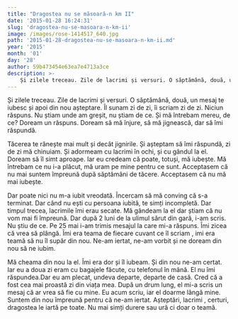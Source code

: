 ```yaml
---
title: "Dragostea nu se măsoară-n km II"
date: '2015-01-28 16:24:31'
slug: 'dragostea-nu-se-masoara-n-km-ii'
image: /images/rose-1414517_640.jpg
path: '2015-01-28-dragostea-nu-se-masoara-n-km-ii.md'
year: '2015'
month: '01'
day: '28'
author: 59b473454e63ea7e4713a3ce
description: >-
    Și zilele treceau. Zile de lacrimi și versuri. O săptămână, două, un mesaj te iubesc și apoi din nou așteptare. Îl sunam zi de zi, îi scriam zi de zi. Niciun răspuns. Nu știam unde am greșit, nu știam
---
```

<div class="kg-card-markdown"><p>Și zilele treceau. Zile de lacrimi și versuri. O săptămână, două, un mesaj te iubesc și apoi din nou așteptare. Îl sunam zi de zi, îi scriam zi de zi. Niciun răspuns. Nu știam unde am greșit, nu știam de ce. Și mă întrebam mereu, de ce? Doream un răspuns. Doream să mă înjure, să mă jignească, dar să îmi răspundă.</p>
<p>Tăcerea te rănește mai mult și decât jignirile. Și așteptam să îmi răspundă, zi de zi mă chinuiam. Și adormeam cu lacrimi în ochi, și cu gândul la el. Doream să îl simt aproape. Iar eu credeam că poate, totuși, mă iubește. Mă întrebam ce nu i-a plăcut, mă uram pe mine pentru ce sunt. Acceptasem că nu mai suntem împreună după săptămâni de tăcere. Acceptasem că nu mă mai iubește.</p>
<p>Dar poate nici nu m-a iubit vreodată. Încercam să mă conving că s-a terminat. Dar când nu ești cu persoana iubită, te simți incompletă. Dar timpul trecea, lacrimile îmi erau secate. Mă gândeam la el dar știam că nu vom mai fi împreună. Dar după 2 luni de la ulimul sărut din gară, i-am scris. Nu știu de ce. Pe 25 mai i-am trimis mesajul la care mi-a răspuns. Îmi zicea că vrea să plângă. Îmi era teama de fiecare cuvant ce îl scriam , imi era teamă să nu îl supăr din nou. Ne-am iertat, ne-am vorbit și ne doream din nou să ne iubim.</p>
<p>Mă cheama din nou la el. Îmi era dor și îl iubeam. Și din nou ne-am certat. Iar eu a doua zi eram cu bagajele făcute, cu telefonul în mână. El nu îmi răspundea.Dar eu am plecat, undeva departe, departe de casă. Cred că a fost cea mai proastă zi din viața mea. După un drum lung, el mi-a scris un mesaj că ar vrea să fie cu mine. Eu acum scriu, iar el doarme lângă mine. Suntem din nou împreună pentru că ne-am iertat. Așteptări, lacrimi , certuri, dragostea le iartă pe toate. Nu mai simți durere sau ură ci doar o teamă.</p>
<p> </p>
</div>
    